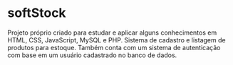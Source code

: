 # softStock
Projeto próprio criado para estudar e aplicar alguns conhecimentos em HTML, CSS, JavaScript, MySQL e PHP.
Sistema de cadastro e listagem de produtos para estoque.
Também conta com um sistema de autenticação com base em um usuário cadastrado no banco de dados.
